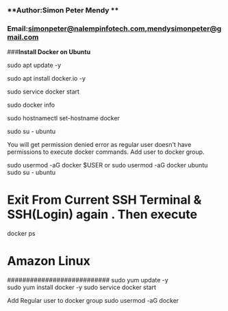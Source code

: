 ### **Author:Simon Peter Mendy **
### **Email:simonpeter@nalempinfotech.com,mendysimonpeter@gmail.com**
###**Install Docker on  Ubuntu**


sudo apt update -y


sudo apt install docker.io -y


sudo service docker start

sudo docker info

sudo hostnamectl set-hostname docker   

sudo su - ubuntu

You will get permission denied error as regular user 
doesn't have permissions to execute docker commands. 
Add user to docker group.

sudo usermod -aG docker $USER 
     or 
sudo usermod -aG docker ubuntu
sudo su - ubuntu  

# Exit From Current SSH Terminal & SSH(Login) again . Then execute 
docker ps

# Amazon Linux
###########################
sudo yum update -y    
sudo yum install docker -y
sudo service docker start

Add Regular user to docker group
sudo usermod -aG docker  <username>
